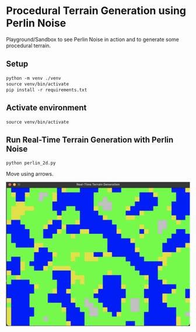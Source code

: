# Procedural Terrain Generation using Perlin Noise

Playground/Sandbox to see Perlin Noise in action and to generate some procedural terrain.

## Setup

```shell
python -m venv ./venv
source venv/bin/activate
pip install -r requirements.txt
```

## Activate environment

```shell
source venv/bin/activate
```

## Run Real-Time Terrain Generation with Perlin Noise

```shell
python perlin_2d.py
```

Move using arrows. 

![perlin_2d.py window](doc/perlin_2d_0.png)
